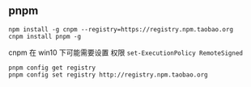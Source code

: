 ## pnpm

```shell
npm install -g cnpm --registry=https://registry.npm.taobao.org
cnpm install pnpm -g
```
cnpm 在 win10 下可能需要设置 权限 `set-ExecutionPolicy RemoteSigned`

```shell
pnpm config get registry 
pnpm config set registry http://registry.npm.taobao.org 
```
